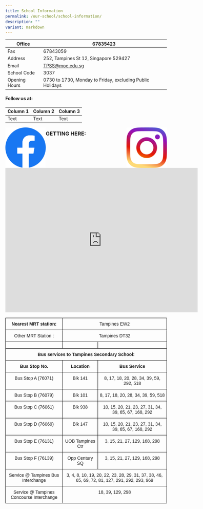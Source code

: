 ```yaml
---
title: School Information
permalink: /our-school/school-information/
description: ""
variant: markdown
---
```

| Office | 67835423 
| -------- | -------- | 
| Fax     | 67843059  |
| Address | 252, Tampines St 12, Singapore 529427 |
| Email | TPSS@moe.edu.sg |
|School Code | 3037 |
Opening Hours | 0730 to 1730, Monday to Friday, excluding Public Holidays |


#### Follow us at: 



| Column 1 | Column 2 | Column 3 |
| -------- | -------- | -------- |
| Text     | Text     | Text     |



<a href="https://www.facebook.com/TampinesSec/">
<img align="left" style="width:25%" src="/images/5296499_fb_facebook_facebook%20logo_icon.png">
</a>

<a href="https://www.instagram.com/tampinessec/?hl=en">
<img align="right" style="width:25%" src="/images/5296765_camera_instagram_instagram%20logo_icon.png">
</a>



### GETTING HERE:

<iframe loading="lazy" allowfullscreen="" style="border:0;" height="450" width="600" src="https://www.google.com/maps/embed?pb=!1m18!1m12!1m3!1d3988.7114290119443!2d103.94206681461407!3d1.3496575990156403!2m3!1f0!2f0!3f0!3m2!1i1024!2i768!4f13.1!3m3!1m2!1s0x31da3d16ac3d60d7%3A0x3722194fbdf79955!2sTampines%20Secondary%20School!5e0!3m2!1sen!2ssg!4v1666157427166!5m2!1sen!2ssg"></iframe>
<br>
<style type="text/css">
.tg  {border-collapse:collapse;border-spacing:0;}
.tg td{border-color:black;border-style:solid;border-width:1px;font-family:Arial, sans-serif;font-size:14px;
  overflow:hidden;padding:10px 5px;word-break:normal;}
.tg th{border-color:black;border-style:solid;border-width:1px;font-family:Arial, sans-serif;font-size:14px;
  font-weight:normal;overflow:hidden;padding:10px 5px;word-break:normal;}
.tg .tg-baqh{text-align:center;vertical-align:top}
.tg .tg-amwm{font-weight:bold;text-align:center;vertical-align:top}
</style>
<table class="tg">
<thead>
  <tr>
    <th class="tg-amwm">Nearest MRT station:</th>
    <th colspan="2" class="tg-baqh">Tampines EW2</th>
  </tr>
</thead>
<tbody>
  <tr>
    <td class="tg-baqh">Other MRT Station :</td>
    <td colspan="2" class="tg-baqh">Tampines DT32</td>
  </tr>
  <tr>
    <td class="tg-baqh"></td>
    <td class="tg-baqh"></td>
    <td class="tg-baqh"></td>
  </tr>
  <tr>
    <td colspan="3" class="tg-amwm">Bus services to Tampines Secondary School:</td>
  </tr>
  <tr>
    <td class="tg-amwm">Bus Stop No.</td>
    <td class="tg-amwm">Location</td>
    <td class="tg-amwm">Bus Service</td>
  </tr>
  <tr>
    <td class="tg-baqh">Bus Stop A (76071)</td>
    <td class="tg-baqh">Blk 141</td>
    <td class="tg-baqh">8, 17, 18, 20, 28, 34, 39, 59, 292, 518</td>
  </tr>
  <tr>
    <td class="tg-baqh">Bus Stop B (76079)</td>
    <td class="tg-baqh">Blk 101</td>
    <td class="tg-baqh">8, 17, 18, 20, 28, 34, 39, 59, 518</td>
  </tr>
  <tr>
    <td class="tg-baqh">Bus Stop C (76061)</td>
    <td class="tg-baqh">Blk 938</td>
    <td class="tg-baqh">10, 15, 20, 21, 23, 27, 31, 34, 39, 65, 67, 168, 292</td>
  </tr>
  <tr>
    <td class="tg-baqh">Bus Stop D (76069)</td>
    <td class="tg-baqh">Blk 147</td>
    <td class="tg-baqh">10, 15, 20, 21, 23, 27, 31, 34, 39, 65, 67, 168, 292</td>
  </tr>
  <tr>
    <td class="tg-baqh">Bus Stop E (76131)</td>
    <td class="tg-baqh">UOB Tampines Ctr</td>
    <td class="tg-baqh">3, 15, 21, 27, 129, 168, 298</td>
  </tr>
  <tr>
    <td class="tg-baqh">Bus Stop F (76139)</td>
    <td class="tg-baqh">Opp Century SQ</td>
    <td class="tg-baqh">3, 15, 21, 27, 129, 168, 298</td>
  </tr>
  <tr>
    <td class="tg-baqh">Service @ Tampines Bus Interchange</td>
    <td colspan="2" class="tg-baqh">3, 4, 8, 10, 19, 20, 22, 23, 28, 29, 31, 37, 38, 46, 65, 69, 72, 81, 127, 291, 292, 293, 969</td>
  </tr>
  <tr>
    <td class="tg-baqh">Service @ Tampines Concourse Interchange</td>
    <td colspan="2" class="tg-baqh">18, 39, 129, 298</td>
  </tr>
</tbody>
</table>